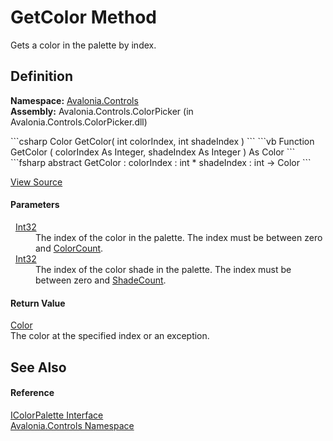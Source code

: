 # GetColor Method


Gets a color in the palette by index.



## Definition
**Namespace:** <a href="N_Avalonia_Controls">Avalonia.Controls</a>  
**Assembly:** Avalonia.Controls.ColorPicker (in Avalonia.Controls.ColorPicker.dll)

<Tabs groupId="api-code-preview">
<TabItem value="csharp" label="C#">
```csharp
Color GetColor(
	int colorIndex,
	int shadeIndex
)
```
</TabItem>
<TabItem value="vb" label="VB">
```vb
Function GetColor ( 
	colorIndex As Integer,
	shadeIndex As Integer
) As Color
```
</TabItem>
<TabItem value="fsharp" label="F#">
```fsharp
abstract GetColor : 
        colorIndex : int * 
        shadeIndex : int -> Color 
```
</TabItem>
</Tabs>



<a href="https://github.com/AvaloniaUI/Avalonia/tree/master/src/Avalonia.Controls.ColorPicker/ColorPalettes/IColorPalette.cs" title="View the source code">View Source</a>



#### Parameters
<dl><dt>  <a href="https://learn.microsoft.com/dotnet/api/system.int32" target="_blank" rel="noopener noreferrer">Int32</a></dt><dd>The index of the color in the palette. The index must be between zero and <a href="P_Avalonia_Controls_IColorPalette_ColorCount">ColorCount</a>.</dd><dt>  <a href="https://learn.microsoft.com/dotnet/api/system.int32" target="_blank" rel="noopener noreferrer">Int32</a></dt><dd>The index of the color shade in the palette. The index must be between zero and <a href="P_Avalonia_Controls_IColorPalette_ShadeCount">ShadeCount</a>.</dd></dl>

#### Return Value
<a href="T_Avalonia_Media_Color">Color</a>  
The color at the specified index or an exception.

## See Also


#### Reference
<a href="T_Avalonia_Controls_IColorPalette">IColorPalette Interface</a>  
<a href="N_Avalonia_Controls">Avalonia.Controls Namespace</a>  

